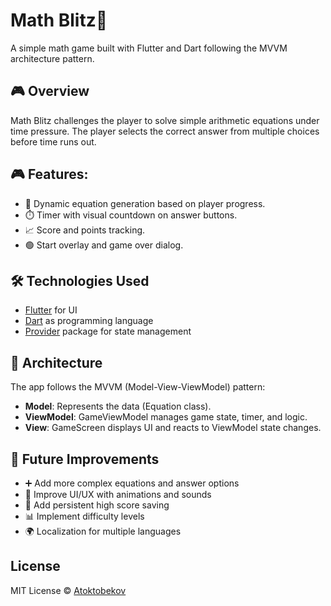 # Math Blitz🧠

A simple math game built with Flutter and Dart following the MVVM architecture pattern.

## 🎮 Overview

Math Blitz challenges the player to solve simple arithmetic equations under time pressure. The player selects the correct answer from multiple choices before time runs out. 

## 🎮 Features:

- 🔢 Dynamic equation generation based on player progress.
- ⏱️ Timer with visual countdown on answer buttons.
- 📈 Score and points tracking.
- 🟢 Start overlay and game over dialog.

## 🛠️ Technologies Used

- [Flutter](https://flutter.dev/) for UI
- [Dart](https://dart.dev/) as programming language
- [Provider](https://pub.dev/packages/provider) package for state management

## 🧩 Architecture

The app follows the MVVM (Model-View-ViewModel) pattern:

- **Model**: Represents the data (Equation class).
- **ViewModel**: GameViewModel manages game state, timer, and logic.
- **View**: GameScreen displays UI and reacts to ViewModel state changes.

## 🌱 Future Improvements

- ➕ Add more complex equations and answer options
- 🎨 Improve UI/UX with animations and sounds 
- 💾 Add persistent high score saving
- 📊 Implement difficulty levels
- 🌍 Localization for multiple languages

## License

MIT License © [Atoktobekov](https://github.com/Atoktobekov)  
